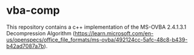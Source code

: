 # vba-comp

This repository contains a c++ implementation of the MS-OVBA 2.4.1.3.1 Decompression Algorithm (https://learn.microsoft.com/en-us/openspecs/office_file_formats/ms-ovba/492124cc-5afc-48c8-b439-b42ad7087a7b).